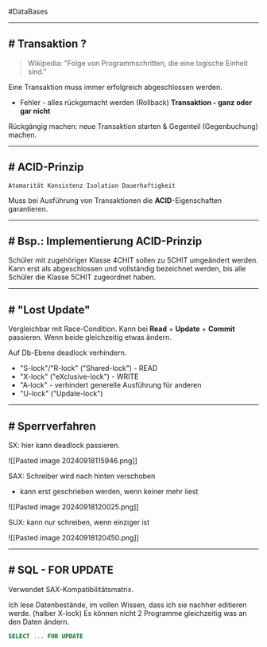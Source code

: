 #DataBases 

---
## # Transaktion ?

 > Wikipedia: "Folge von Programmschritten, die eine logische Einheit sind."

Eine Transaktion muss immer erfolgreich abgeschlossen werden.
- Fehler - alles rückgemacht werden (Rollback)
**Transaktion - ganz oder gar nicht**

Rückgängig machen: neue Transaktion starten & Gegenteil (Gegenbuchung) machen.

---
## # ACID-Prinzip

`Atomarität Konsistenz Isolation Dauerhaftigkeit`

Muss bei Ausführung von Transaktionen die **ACID**-Eigenschaften garantieren.

---
## # Bsp.: Implementierung ACID-Prinzip

Schüler mit zugehöriger Klasse 4CHIT sollen zu 5CHIT umgeändert werden. Kann erst als abgeschlossen und vollständig bezeichnet werden, bis alle Schüler die Klasse 5CHIT zugeordnet haben.

---
## # "Lost Update"

Vergleichbar mit Race-Condition.
Kann bei **Read** + **Update** + **Commit** passieren. Wenn beide gleichzeitig etwas ändern.

Auf Db-Ebene deadlock verhindern. 
- "S-lock"/"R-lock" ("Shared-lock") - READ
- "X-lock" ("eXclusive-lock") - WRITE
- "A-lock" - verhindert generelle Ausführung für anderen
- "U-lock" ("Update-lock")

---
## # Sperrverfahren

SX: hier kann deadlock passieren.

![[Pasted image 20240918115946.png]]

SAX: Schreiber wird nach hinten verschoben
- kann erst geschrieben werden, wenn keiner mehr liest

![[Pasted image 20240918120025.png]]

SUX: kann nur schreiben, wenn einziger ist

![[Pasted image 20240918120450.png]]

---

## # SQL - FOR UPDATE

Verwendet SAX-Kompatibilitätsmatrix.

Ich lese Datenbestände, im vollen Wissen, dass ich sie nachher editieren werde. (halber X-lock)
Es können nicht 2 Programme gleichzeitig was an den Daten ändern.

```sql
SELECT ... FOR UPDATE
```


